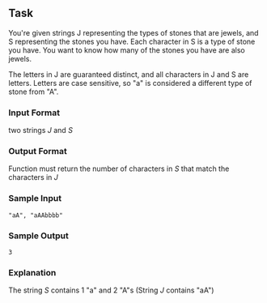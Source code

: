 ## Task

You're given strings J representing the types of stones that are jewels, and S representing the stones you have.  Each character in S is a type of stone you have.  You want to know how many of the stones you have are also jewels.

The letters in J are guaranteed distinct, and all characters in J and S are letters. Letters are case sensitive, so "a" is considered a different type of stone from "A".

### Input Format

two strings _J_ and _S_

### Output Format

Function must return the number of characters in _S_ that match the characters in _J_

### Sample Input
```
"aA", "aAAbbbb"
```
### Sample Output
```
3
```
### Explanation
The string _S_ contains 1 "a" and 2 "A"s (String _J_ contains "aA")
